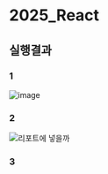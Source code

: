 # 2025_React
## 실행결과
### 1
![image](https://github.com/user-attachments/assets/106392e9-fee3-421c-a787-9410c91320e4)
### 2
![리포트에 넣을까](https://github.com/user-attachments/assets/85ca1ff7-f450-4880-8fae-bf6f4289af96)
### 3






